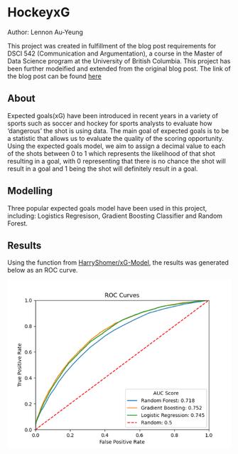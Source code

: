 # HockeyxG

Author: Lennon Au-Yeung

This project was created in fulfillment of the blog post requirements for DSCI 542 (Communication and Argumentation), a course in the Master of Data Science program at the University of British Columbia. This project has been further modeified and extended from the original blog post. The link of the blog post can be found [here](https://medium.com/@lennonauyeung/aad521a95819)

## About
Expected goals(xG) have been introduced in recent years in a variety of sports such as soccer and hockey for sports analysts to evaluate how ‘dangerous’ the shot is using data. The main goal of expected goals is to be a statistic that allows us to evaluate the quality of the scoring opportunity. Using the expected goals model, we aim to assign a decimal value to each of the shots between 0 to 1 which represents the likelihood of that shot resulting in a goal, with 0 representing that there is no chance the shot will result in a goal and 1 being the shot will definitely result in a goal.

## Modelling
Three popular expected goals model have been used in this project, including: Logistics Regresison, Gradient Boosting Classifier and Random Forest.

## Results
Using the function from [HarryShomer/xG-Model](https://github.com/HarryShomer/xG-Model), the results was generated below as an ROC curve.

![](results/ROC_xG.png)